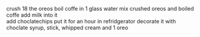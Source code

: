 crush 18 the oreos
 boil coffe in 1 glass water
 mix crushed oreos and boiled coffe
 add milk into it   
 add choclatechips 
 put it for an hour in refridgerator
 decorate it with choclate syrup, stick, whipped cream and 1 oreo 